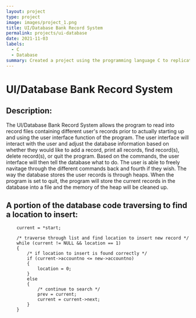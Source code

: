 ```yaml
---
layout: project
type: project
image: images/project_1.png
title: UI/Database Bank Record System
permalink: projects/ui-database
date: 2021-11-03
labels:
  - C
  - Database
summary: Created a project using the programming language C to replicate a simple user interface project that stores records of users in a database. 
---
```


# UI/Database Bank Record System

## Description: 
The UI/Database Bank Record System allows the program to read into record files containing different user's records prior to actually starting up and using the user interface function of the program. The user interface will interact with the user and adjust the database information based on whether they would like to add a record, print all records, find record(s), delete record(s), or quit the program. Based on the commands, the user interface will then tell the database what to do. The user is able to freely navitage through the different commands back and fourth if they wish. The way the database stores the user records is through heaps. When the program is set to quit, the program will store the current records in the database into a file and the memory of the heap will be cleaned up. 

## A portion of the database code traversing to find a location to insert:

        current = *start;

        /* traverse through list and find location to insert new record */
        while (current != NULL && location == 1)
        {
            /* if location to insert is found correctly */
            if (current->accountno <= new->accountno)
            {
                location = 0;
            }
            else
            {
                /* continue to search */
                prev = current;
                current = current->next;
            }
        }


